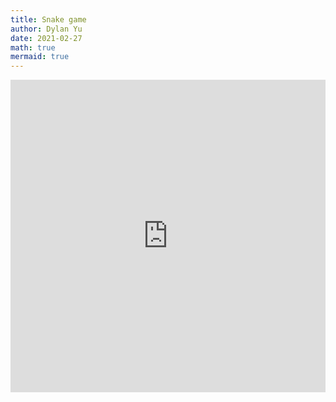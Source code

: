 ```yaml
---
title: Snake game
author: Dylan Yu
date: 2021-02-27
math: true
mermaid: true
---
```


<div align="center">
<iframe frameborder="0" width="100%" height="500px" src="https://replit.com/@DylanYu/snake?outputonly=1&lite=true"></iframe>
</div>
